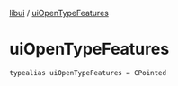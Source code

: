[libui](README.md) / [uiOpenTypeFeatures](ui-open-type-features.md)

# uiOpenTypeFeatures

`typealias uiOpenTypeFeatures = CPointed`
